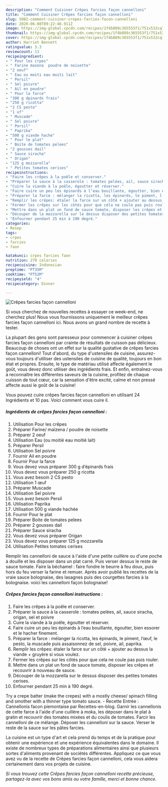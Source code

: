 ```yaml
---
description: "Comment Cuisiner Crêpes farcies façon cannelloni"
title: "Comment Cuisiner Crêpes farcies façon cannelloni"
slug: 5082-comment-cuisiner-crepes-farcies-facon-cannelloni
date: 2020-06-08T09:22:46.911Z
image: https://img-global.cpcdn.com/recipes/1f4b889c365553f1/751x532cq70/crepes-farcies-facon-cannelloni-photo-principale-de-la-recette.jpg
thumbnail: https://img-global.cpcdn.com/recipes/1f4b889c365553f1/751x532cq70/crepes-farcies-facon-cannelloni-photo-principale-de-la-recette.jpg
cover: https://img-global.cpcdn.com/recipes/1f4b889c365553f1/751x532cq70/crepes-farcies-facon-cannelloni-photo-principale-de-la-recette.jpg
author: Harriet Bennett
ratingvalue: 3.3
reviewcount: 13
recipeingredient:
- " Pour les crpes"
- " Farine mazena  poudre de noisette"
- "2 oeuf"
- " Eau ou moiti eau moiti lait"
- " Persil"
- " Sel poivre"
- " Ail en poudre"
- " Pour la farce"
- "300 g dpinards frais"
- "250 g ricotta"
- "2 CS pesto"
- "1 uf"
- " Muscade"
- " Sel poivre"
- " Persil"
- " Paprika"
- "500 g viande hache"
- " Pour le plat"
- " Boite de tomates pelees"
- "2 gousses dail"
- " Sauce siracha"
- " Origan"
- "125 g mozzarella"
- " Petites tomates cerises"
recipeinstructions:
- "Faire les crêpes à la poêle et conserver."
- "Préparer la sauce à la casserole : tomates pelées, ail, sauce siracha, origan, sel et poivre"
- "Cuire la viande à la poêle, égoutter et réserver."
- "Faire cuire un peu les épinards à l’eau bouillante, égoutter, bien essorer et le hacher finement."
- "Préparer la farce : mélanger la ricotta, les épinards, le piment, l’œuf, le pesto, la muscade puis assaisonnez de sel, poivre, ail, paprika."
- "Remplir les crêpes: étaler la farce sur un côté + ajouter au dessus la viande + gruyère si vous voulez."
- "Fermer les crêpes sur les côtés pour que cela ne coule pas puis rouler."
- "Mettre dans un plat un fond de sauce tomate, disposer les crêpes et recouvrir à nouveau de sauce."
- "Découper de la mozzarella sur le dessus disposer des petites tomates cerises."
- "Enfourner pendant 25 min à 190 degré."
categories:
- Resep
tags:
- crpes
- farcies
- faon

katakunci: crpes farcies faon 
nutrition: 270 calories
recipecuisine: Indonesian
preptime: "PT35M"
cooktime: "PT52M"
recipeyield: "4"
recipecategory: Dinner

---
```



![Crêpes farcies façon cannelloni](https://img-global.cpcdn.com/recipes/1f4b889c365553f1/751x532cq70/crepes-farcies-facon-cannelloni-photo-principale-de-la-recette.jpg)

Si vous cherchez de nouvelles recettes à essayer ce week-end, ne cherchez plus! Nous vous fournissons uniquement le meilleur crêpes farcies façon cannelloni ici. Nous avons un grand nombre de recette à tester.

La plupart des gens sont paresseux pour commencer à cuisiner crêpes farcies façon cannelloni par crainte de résultats de cuisson pas délicieux. Beaucoup de choses ont un effet sur la qualité gustative de crêpes farcies façon cannelloni! Tout d'abord, du type d'ustensiles de cuisine, assurez-vous toujours d'utiliser des ustensiles de cuisine de qualité, toujours en bon état et propres. Ensuite, le type de matériau utilisé affecte également le goût, vous devez donc utiliser des ingrédients frais. Et enfin, entraînez-vous à reconnaître les différentes saveurs de la cuisine, profitez de chaque cuisson de tout cœur, car la sensation d'être excité, calme et non pressé affecte aussi le goût de la cuisine!

<!--inarticleads1-->

Vous pouvez cuire crêpes farcies façon cannelloni en utilisant 24 Ingrédients et 10 pas. Voici comment vous cuire il.

##### Ingrédients de crêpes farcies façon cannelloni :

1. Utilisation  Pour les crêpes
1. Préparer  Farine/ maïzena / poudre de noisette
1. Préparer 2 oeuf
1. Utilisation  Eau (ou moitié eau moitié lait)
1. Préparer  Persil
1. Utilisation  Sel poivre
1. Fournir  Ail en poudre
1. Fournir  Pour la farce
1. Vous devez vous préparer 300 g d’épinards frais
1. Vous devez vous préparer 250 g ricotta
1. Vous avez besoin 2 CS pesto
1. Utilisation 1 œuf
1. Préparer  Muscade
1. Utilisation  Sel poivre
1. Vous avez besoin  Persil
1. Utilisation  Paprika
1. Utilisation 500 g viande hachée
1. Fournir  Pour le plat
1. Préparer  Boite de tomates pelees
1. Préparer 2 gousses dail
1. Préparer  Sauce siracha
1. Vous devez vous préparer  Origan
1. Vous devez vous préparer 125 g mozzarella
1. Utilisation  Petites tomates cerises


Remplir les cannelloni de sauce à l&#39;aide d&#39;une petite cuillère ou d&#39;une poche à douille et les disposer dans un plat carré. Puis verser dessus le reste de sauce tomate. Faire la béchamel : faire fondre le beurre à feu doux, puis hors du feu verser la farine et remuer. Après avoir publié les recettes de la vraie sauce bolognaise, des lasagnes puis des courgettes farcies à la bolognaise. voici les cannelloni façon bolognaise! 

<!--inarticleads2-->

##### Crêpes farcies façon cannelloni instructions :

1. Faire les crêpes à la poêle et conserver.
1. Préparer la sauce à la casserole : tomates pelées, ail, sauce siracha, origan, sel et poivre
1. Cuire la viande à la poêle, égoutter et réserver.
1. Faire cuire un peu les épinards à l’eau bouillante, égoutter, bien essorer et le hacher finement.
1. Préparer la farce : mélanger la ricotta, les épinards, le piment, l’œuf, le pesto, la muscade puis assaisonnez de sel, poivre, ail, paprika.
1. Remplir les crêpes: étaler la farce sur un côté + ajouter au dessus la viande + gruyère si vous voulez.
1. Fermer les crêpes sur les côtés pour que cela ne coule pas puis rouler.
1. Mettre dans un plat un fond de sauce tomate, disposer les crêpes et recouvrir à nouveau de sauce.
1. Découper de la mozzarella sur le dessus disposer des petites tomates cerises.
1. Enfourner pendant 25 min à 190 degré.


Try a crepe batter (make the crepes) with a mostly cheese/ spinach filling and smother with a thinner type tomato sauce. - Recette Entrée : Cannellonis facon piemontaise par Recettes-en-blog. Garnir les cannellonis de cette farce à l&#39;aide d&#39;une cuillère à moka, les déposer dans le plat à gratin et recouvrir des tomates mixées et du coulis de tomates. Farcir les cannelloni de ce mélange. Déposer les cannelloni sur la sauce. Verser le reste de la sauce sur les pâtes farcies. 

<!--inarticleads1-->

<p>
La cuisine est un type d'art et cela prend du temps et de la pratique pour obtenir une expérience et une expérience équivalentes dans le domaine. Il existe de nombreux types de préparations alimentaires ainsi que plusieurs sortes d'aliments provenant de sociétés différentes. Appliquez ce que vous avez vu de la recette de Crêpes farcies façon cannelloni, cela vous aidera certainement dans vos projets de cuisine.
</p>

<p>
<i>Si vous trouvez cette Crêpes farcies façon cannelloni recette précieuse, partagez-la avec vos bons amis ou votre famille, merci et bonne chance.</i>
</p>
